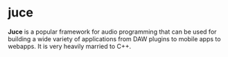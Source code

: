 # juce

**Juce** is a popular framework for audio programming that can be used for building a wide variety of applications from DAW plugins to mobile apps to webapps.  It is very heavily married to C++.

